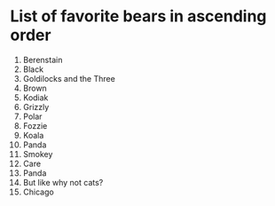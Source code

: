 # List of favorite bears in ascending order

1. Berenstain
1. Black
1. Goldilocks and the Three
1. Brown
1. Kodiak
1. Grizzly
1. Polar
1. Fozzie
1. Koala
1. Panda
1. Smokey
1. Care
1. Panda
1. But like why not cats?
1. Chicago

